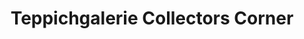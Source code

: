 ---
title: "Teppichgalerie Collectors Corner"
url: /wetzikon-zh/teppichgalerie-collectors-corner/
shop: Raumausstattung
---